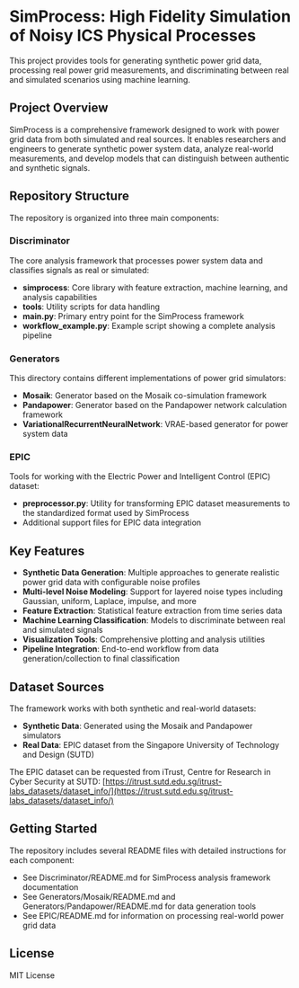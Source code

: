 # SimProcess: High Fidelity Simulation of Noisy ICS Physical Processes

This project provides tools for generating synthetic power grid data, processing real power grid measurements, and discriminating between real and simulated scenarios using machine learning.

## Project Overview

SimProcess is a comprehensive framework designed to work with power grid data from both simulated and real sources. It enables researchers and engineers to generate synthetic power system data, analyze real-world measurements, and develop models that can distinguish between authentic and synthetic signals.

## Repository Structure

The repository is organized into three main components:

### Discriminator

The core analysis framework that processes power system data and classifies signals as real or simulated:

- **simprocess**: Core library with feature extraction, machine learning, and analysis capabilities
- **tools**: Utility scripts for data handling
- **main.py**: Primary entry point for the SimProcess framework
- **workflow_example.py**: Example script showing a complete analysis pipeline

### Generators

This directory contains different implementations of power grid simulators:

- **Mosaik**: Generator based on the Mosaik co-simulation framework
- **Pandapower**: Generator based on the Pandapower network calculation framework
- **VariationalRecurrentNeuralNetwork**: VRAE-based generator for power system data

### EPIC

Tools for working with the Electric Power and Intelligent Control (EPIC) dataset:

- **preprocessor.py**: Utility for transforming EPIC dataset measurements to the standardized format used by SimProcess
- Additional support files for EPIC data integration

## Key Features

- **Synthetic Data Generation**: Multiple approaches to generate realistic power grid data with configurable noise profiles
- **Multi-level Noise Modeling**: Support for layered noise types including Gaussian, uniform, Laplace, impulse, and more
- **Feature Extraction**: Statistical feature extraction from time series data
- **Machine Learning Classification**: Models to discriminate between real and simulated signals
- **Visualization Tools**: Comprehensive plotting and analysis utilities
- **Pipeline Integration**: End-to-end workflow from data generation/collection to final classification

## Dataset Sources

The framework works with both synthetic and real-world datasets:

- **Synthetic Data**: Generated using the Mosaik and Pandapower simulators
- **Real Data**: EPIC dataset from the Singapore University of Technology and Design (SUTD)

The EPIC dataset can be requested from iTrust, Centre for Research in Cyber Security at SUTD: [https://itrust.sutd.edu.sg/itrust-labs_datasets/dataset_info/](https://itrust.sutd.edu.sg/itrust-labs_datasets/dataset_info/)

## Getting Started

The repository includes several README files with detailed instructions for each component:

- See Discriminator/README.md for SimProcess analysis framework documentation
- See Generators/Mosaik/README.md and Generators/Pandapower/README.md for data generation tools
- See EPIC/README.md for information on processing real-world power grid data

## License

MIT License
